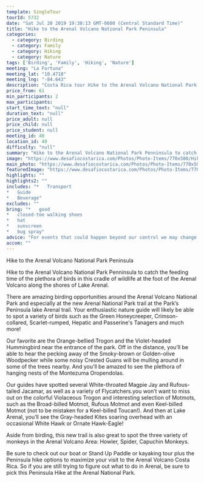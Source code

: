 ```yaml
---
template: SingleTour
tourId: 5732
date: "Sat Jul 20 2019 19:30:13 GMT-0600 (Central Standard Time)"
title: "Hike to the Arenal Volcano National Park Peninsula"
categories: 
  - category: Birding
  - category: Family
  - category: Hiking
  - category: Nature
tags: ['Birding', 'Family', 'Hiking', 'Nature']
meeting: "La Fortuna"
meeting_lat: "10.4718"
meeting_lng: "-84.643"
description: "Costa Rica tour Hike to the Arenal Volcano National Park Peninsula, id 5732"
price_from: 61
min_participants: 2
max_participants: 
start_time_text: "null"
duration_text: "null"
price_adult: null
price_child: null
price_student: null
meeting_id: 40
location_id: 40
difficulty: "null"
summary: "Hike to the Arenal Volcano National Park Penninsula to catch the feeding time of the plethora of birds in this cradle of wildlife at the foot of the Arenal Volcano along the shores of Lake Arenal! There are amazing birding opportunities around the Arenal Volcano National Park and especially at the new Arenal National Park trail at the Park’s Peninsula lake Arenal trail. Your enthusiastic nature guide will likely be able to spot a variety of birds such as the Green Honeycreeper, Crimson-..."
image: "https://www.desafiocostarica.com/Photos/Photo-Items/770x500/Hike-to-the-Arenal-Volcano-National-Park-Peninsula-1505180130.jpg"
main_photo: "https://www.desafiocostarica.com/Photos/Photo-Items/770x500/Hike-to-the-Arenal-Volcano-National-Park-Peninsula-1505180130.jpg"
featuredImage: "https://www.desafiocostarica.com/Photos/Photo-Items/770x500/Hike-to-the-Arenal-Volcano-National-Park-Peninsula-1505180130.jpg"
highlights: ""
highlights2: ""
includes: "*   Transport
*   Guide
*   Beverage"
excludes: ""
bring: "*   good
*   closed-toe walking shoes
*   hat
*   sunscreen
*   bug spray"
advice: "For events that could happen beyond our control we may change to a more-suitable tour with an equal or similar adventure-appeal of other things to do in Arenal or offer other tour options so you don't miss out on a fun day in Costa Rica. We reserve the right to cancel a trip due to unfavorable conditions & will only run a tour according to our policies. Full refund is given if (on rare occasion) no tour is run."
accom: ""
---
```

Hike to the Arenal Volcano National Park Peninsula

Hike to the Arenal Volcano National Park Penninsula to catch the feeding time of the plethora of birds in this cradle of wildlife at the foot of the Arenal Volcano along the shores of Lake Arenal.

There are amazing birding opportunities around the Arenal Volcano National Park and especially at the new Arenal National Park trail at the Park’s Peninsula lake Arenal trail. Your enthusiastic nature guide will likely be able to spot a variety of birds such as the Green Honeycreeper, Crimson-collared, Scarlet-rumped, Hepatic and Passerine's Tanagers and much more!

Our favorite are the Orange-bellied Trogon and the Violet-headed Hummingbird near the entrance of the park. Off in the distance, you’ll be able to hear the pecking away of the Smoky-brown or Golden-olive Woodpecker while some noisy Crested Guans will be mulling around in some of the trees nearby. And you’ll be amazed to see the plethora of hanging nests of the Montezuma Oropendolas.

Our guides have spotted several White-throated Magpie Jay and Rufous-tailed Jacamar, as well as a variety of Flycatchers.you won’t want to miss out on the colorful Violaceous Trogon and interesting selection of Motmots, such as the Broad-billed Motmot, Rufous Motmot and even Keel-billed Motmot (not to be mistaken for a Keel-billed Toucan!). And then at Lake Arenal, you’ll see the Gray-headed Kites soaring overhead with an occasional White Hawk or Ornate Hawk-Eagle!

Aside from birding, this new trail is also great to spot the three variety of monkeys in the Arenal Volcano Area: Howler, Spider, Capuchin Monkeys.

Be sure to check out our boat or Stand Up Paddle or kayaking tour plus the Peninsula hike options to maximize your visit to the Arenal Volcano Costa Rica. So if you are still trying to figure out what to do in Arenal, be sure to pick this Peninsula Hike at the Arenal National Park.
